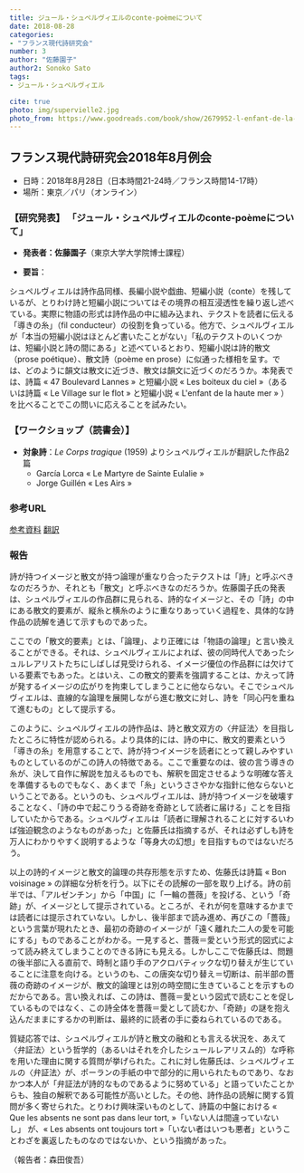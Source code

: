 ```yaml
---
title: ジュール・シュペルヴィエルのconte-poèmeについて
date: 2018-08-28
categories:
- "フランス現代詩研究会"
number: 3
author: "佐藤園子"
author2: Sonoko Sato
tags: 
- ジュール・シュペルヴィエル

cite: true
photo: img/supervielle2.jpg
photo_from: https://www.goodreads.com/book/show/2679952-l-enfant-de-la-haute-mer
---
```


## フランス現代詩研究会2018年8月例会

- 日時：2018年8月28日（日本時間21-24時／フランス時間14-17時）
- 場所：東京／パリ（オンライン）

### 【研究発表】 「ジュール・シュペルヴィエルのconte-poèmeについて」


- **発表者：佐藤園子**（東京大学大学院博士課程）

<!--more-->

- **要旨**：

シュペルヴィエルは詩作品同様、⻑編小説や戯曲、短編小説（conte）を残しているが、とりわけ詩と短編小説についてはその境界の相互浸透性を繰り返し述べている。実際に物語の形式は詩作品の中に組み込まれ、テクストを読者に伝える「導きの糸」（fil conducteur）の役割を負っている。他方で、シュペルヴィエルが「本当の短編小説はほとんど書いたことがない」「私のテクストのいくつかは、短編小説と詩の間にある」と述べているとおり、短編小説は詩的散文（prose poétique）、散文詩（poème en prose）に似通った様相を呈す。では、どのように韻文は散文に近づき、散文は韻文に近づくのだろうか。本発表では、詩篇 « 47 Boulevard Lannes » と短編小説 « Les boiteux du ciel »（あるいは詩篇 « Le Village sur le flot » と短編小説 « L'enfant de la haute mer » ）を比べることでこの問いに応えることを試みたい。

### 【ワークショップ（読書会）】

- **対象詩**：*Le Corps tragique* (1959) よりシュペルヴィエルが翻訳した作品2篇
	- García Lorca « Le Martyre de Sainte Eulalie »
	- Jorge Guillén « Les Airs »

### 参考URL

[参考資料](https://groups.google.com/d/msg/poesiecontemporaine/kXD0CGg1P98/JRAG6H3bDwAJ)
[翻訳](https://groups.google.com/d/msg/poesiecontemporaine/uXbsjWR15BI/CD-p4I5BAwAJ)

### 報告

詩が持つイメージと散文が持つ論理が重なり合ったテクストは「詩」と呼ぶべきなのだろうか、それとも「散文」と呼ぶべきなのだろうか。佐藤園子氏の発表は、シュペルヴィエルの作品群に見られる、詩的なイメージと、その「詩」の中にある散文的要素が、縦糸と横糸のように重なりあっていく過程を、具体的な詩作品の読解を通じて示すものであった。

ここでの「散文的要素」とは、「論理」、より正確には「物語の論理」と言い換えることができる。それは、シュペルヴィエルによれば、彼の同時代人であったシュルレアリストたちにしばしば見受けられる、イメージ優位の作品群には欠けている要素でもあった。とはいえ、この散文的要素を強調することは、かえって詩が発するイメージの広がりを拘束してしまうことに他ならない。そこでシュペルヴィエルは、直線的な論理を展開しながら進む散文に対し、詩を「同心円を重ねて進むもの」として提示する。

このように、シュペルヴィエルの詩作品は、詩と散文双方の〈弁証法〉を目指したところに特性が認められる。より具体的には、詩の中に、散文的要素という「導きの糸」を用意することで、詩が持つイメージを読者にとって親しみやすいものとしているのがこの詩人の特徴である。ここで重要なのは、彼の言う導きの糸が、決して自作に解説を加えるものでも、解釈を固定させるような明確な答えを準備するものでもなく、あくまで「糸」というささやかな指針に他ならないということである。というのも、シュペルヴィエルは、詩が持つイメージを破壊することなく、「詩の中で起こりうる奇跡を奇跡として読者に届ける」ことを目指していたからである。シュペルヴィエルは「読者に理解されることに対するいわば強迫観念のようなものがあった」と佐藤氏は指摘するが、それは必ずしも詩を万人にわかりやすく説明するような「等身大の幻想」を目指すものではないだろう。

以上の詩的イメージと散文的論理の共存形態を示すため、佐藤氏は詩篇 « Bon voisinage » の詳細な分析を行う。以下にその読解の一部を取り上げる。詩の前半では、「アルゼンチン」から「中国」に「一輪の薔薇」を投げる、という「奇跡」が、イメージとして提示されている。ところが、それが何を意味するかまでは読者には提示されていない。しかし、後半部まで読み進め、再びこの「薔薇」という言葉が現れたとき、最初の奇跡のイメージが「遠く離れた二人の愛を可能にする」ものであることがわかる。一見すると、薔薇＝愛という形式的図式によって読み終えてしまうことのできる詩にも見える。しかしここで佐藤氏は、問題の後半部に入る直前で、時制と語り手のアクロバティックな切り替えが生じていることに注意を向ける。というのも、この唐突な切り替え＝切断は、前半部の薔薇の奇跡のイメージが、散文的論理とは別の時空間に生きていることを示すものだからである。言い換えれば、この詩は、薔薇＝愛という図式で読むことを促しているものではなく、この詩全体を薔薇＝愛として読むか、「奇跡」の謎を抱え込んだままにするかの判断は、最終的に読者の手に委ねられているのである。

質疑応答では、シュペルヴィエルが詩と散文の融和とも言える状況を、あえて〈弁証法〉という哲学的（あるいはそれを介したシュールレアリスム的）な呼称を用いた理由に関する質問が挙げられた。これに対し佐藤氏は、シュペルヴィエルの〈弁証法〉が、ポーランの手紙の中で部分的に用いられたものであり、なおかつ本人が「弁証法が詩的なものであるように努めている」と語っていたことからも、独自の解釈である可能性が高いとした。その他、詩作品の読解に関する質問が多く寄せられた。とりわけ興味深いものとして、詩篇の中盤における « Que les absents ne sont pas dans leur tort, »「いない人は間違っていないし」 が、« Les absents ont toujours tort »「いない者はいつも悪者」ということわざを裏返したものなのではないか、という指摘があった。

（報告者：森田俊吾）
